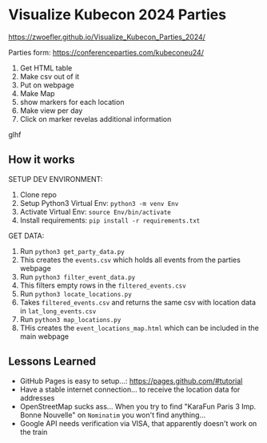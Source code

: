 # Visualize Kubecon 2024 Parties

https://zwoefler.github.io/Visualize_Kubecon_Parties_2024/

Parties form: https://conferenceparties.com/kubeconeu24/

1. Get HTML table
2. Make csv out of it
3. Put on webpage
4. Make Map
5. show markers for each location
6. Make view per day
7. Click on marker revelas additional information


glhf


## How it works
SETUP DEV ENVIRONMENT:
1. Clone repo
2. Setup Python3 Virtual Env: `python3 -m venv Env`
3. Activate Virtual Env: `source Env/bin/activate`
4. Install requirements: `pip install -r requirements.txt`

GET DATA:
1. Run `python3 get_party_data.py`
2. This creates the `events.csv` which holds all events from the parties webpage
3. Run `python3 filter_event_data.py`
4. This filters empty rows in the `filtered_events.csv`
5. Run `python3 locate_locations.py`
6. Takes `filtered_events.csv` and returns the same csv with location data in `lat_long_events.csv`
7. Run `python3 map_locations.py`
8. THis creates the `event_locations_map.html` which can be included in the main webpage




## Lessons Learned
- GitHub Pages is easy to setup...: https://pages.github.com/#tutorial
- Have a stable internet connection... to receive the location data for addresses
- OpenStreetMap sucks ass... When you try to find "KaraFun Paris 3 Imp. Bonne Nouvelle" on `Nominatim` you won't find anything...
- Google API needs verification via VISA, that apparently doesn't work on the train

